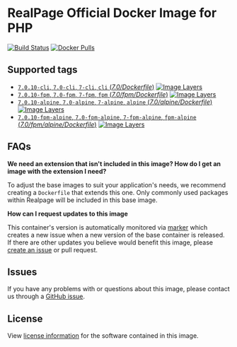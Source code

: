 # RealPage Official Docker Image for PHP

[![Build Status](https://travis-ci.org/realpage/php.svg?branch=master)](https://travis-ci.org/realpage/php) 
[![Docker Pulls](https://img.shields.io/docker/pulls/realpage/php.svg)](https://hub.docker.com/r/realpage/php)

## Supported tags
- [`7.0.10-cli`, `7.0-cli`, `7-cli`, `cli` (*7.0/Dockerfile*)](https://hub.docker.com/r/realpage/php/) 
[![Image Layers](https://img.shields.io/imagelayers/layers/realpage/php/7.0-cli.svg)](https://imagelayers.io/?images=realpage/php:7.0-cli)
- [`7.0.10-fpm`, `7.0-fpm`, `7-fpm`, `fpm` (*7.0/fpm/Dockerfile*)](https://hub.docker.com/r/realpage/php/) 
[![Image Layers](https://img.shields.io/imagelayers/layers/realpage/php/7.0-fpm.svg)](https://imagelayers.io/?images=realpage/php:7.0-fpm)
- [`7.0.10-alpine`, `7.0-alpine`, `7-alpine`, `alpine` (*7.0/alpine/Dockerfile*)](https://hub.docker.com/r/realpage/php/) 
[![Image Layers](https://img.shields.io/imagelayers/layers/realpage/php/7.0-alpine.svg)](https://imagelayers.io/?images=realpage/php:7.0-alpine)
- [`7.0.10-fpm-alpine`, `7.0-fpm-alpine`, `7-fpm-alpine`, `fpm-alpine` (*7.0/fpm/alpine/Dockerfile*)](https://hub.docker.com/r/realpage/php/) 
[![Image Layers](https://img.shields.io/imagelayers/layers/realpage/php/7.0-fpm.svg)](https://imagelayers.io/?images=realpage/php:7.0-fpm-alpine)

## FAQs

**We need an extension that isn't included in this image? How do I get an image with the extension I need?**

To adjust the base images to suit your application's needs, we recommend creating a `Dockerfile` that extends this one.  Only commonly used packages within Realpage will be included in this base image.

**How can I request updates to this image**

This container's version is automatically monitored via [marker](https://github.com/realpage/marker) which creates a new issue when a new version of the base container is released.  If there are other updates you believe would benefit this image, please [create an issue](https://github.com/Realpage/php/issues/new) or pull request.

## Issues
If you have any problems with or questions about this image, please contact us through a [GitHub issue](https://github.com/realpage/php/issues).

## License
View [license information](http://php.net/license/) for the software contained in this image.
